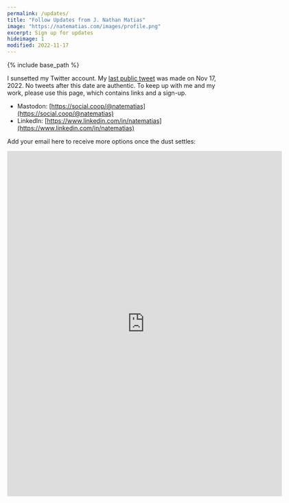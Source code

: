 ```yaml
---
permalink: /updates/
title: "Follow Updates from J. Nathan Matias"
image: "https://natematias.com/images/profile.png"
excerpt: Sign up for updates
hideimage: 1
modified: 2022-11-17
---
```


{% include base_path %}

I sunsetted my Twitter account. My [last public tweet](https://twitter.com/natematias/status/1593453590017822720) was made on Nov 17, 2022. No tweets after this date are authentic. To keep up with me and my work, please use this page, which contains links and a sign-up.
* Mastodon: [https://social.coop/@natematias](https://social.coop/@natematias)
* LinkedIn: [https://www.linkedin.com/in/natematias](https://www.linkedin.com/in/natematias)

Add your email here to receive more options once the dust settles:

<iframe src="https://docs.google.com/forms/d/e/1FAIpQLSdAYqAllJO1gjVXFx6hP6nXj7Lj51DzfMGSINA6m52I7jvNpg/viewform?embedded=true" width="640" height="804" frameborder="0" marginheight="0" marginwidth="0">Loading…</iframe>

